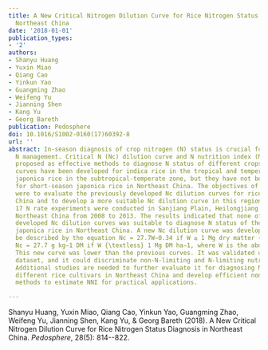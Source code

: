```yaml
---
title: A New Critical Nitrogen Dilution Curve for Rice Nitrogen Status Diagnosis in
  Northeast China
date: '2018-01-01'
publication_types:
- '2'
authors:
- Shanyu Huang
- Yuxin Miao
- Qiang Cao
- Yinkun Yao
- Guangming Zhao
- Weifeng Yu
- Jianning Shen
- Kang Yu
- Georg Bareth
publication: Pedosphere
doi: 10.1016/S1002-0160(17)60392-8
url: ''
abstract: In-season diagnosis of crop nitrogen (N) status is crucial for precision
  N management. Critical N (Nc) dilution curve and N nutrition index (NNI) have been
  proposed as effective methods to diagnose N status of different crops. The Nc dilution
  curves have been developed for indica rice in the tropical and temperate zones and
  japonica rice in the subtropical-temperate zone, but they have not been evaluated
  for short-season japonica rice in Northeast China. The objectives of this study
  were to evaluate the previously developed Nc dilution curves for rice in Northeast
  China and to develop a more suitable Nc dilution curve in this region. A total of
  17 N rate experiments were conducted in Sanjiang Plain, Heilongjiang Province in
  Northeast China from 2008 to 2013. The results indicated that none of the two previously
  developed Nc dilution curves was suitable to diagnose N status of the short-season
  japonica rice in Northeast China. A new Nc dilution curve was developed and can
  be described by the equation Nc = 27.7W−0.34 if W ≥ 1 Mg dry matter (DM) ha−1 or
  Nc = 27.7 g kg−1 DM if W {\textless} 1 Mg DM ha−1, where W is the aboveground biomass.
  This new curve was lower than the previous curves. It was validated using a separate
  dataset, and it could discriminate non-N-limiting and N-limiting nutritional conditions.
  Additional studies are needed to further evaluate it for diagnosing N status of
  different rice cultivars in Northeast China and develop efficient non-destructive
  methods to estimate NNI for practical applications.

---
```


Shanyu Huang, Yuxin Miao, Qiang Cao, Yinkun Yao, Guangming Zhao, Weifeng Yu, Jianning Shen, Kang Yu, & Georg Bareth (2018). A New Critical Nitrogen Dilution Curve for Rice Nitrogen Status Diagnosis in Northeast China. *Pedosphere*, 28(5): 814--822.
